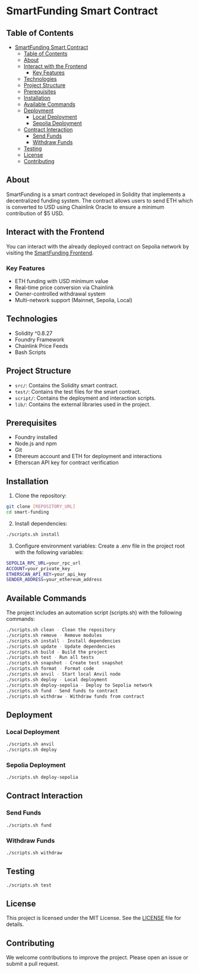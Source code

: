 # SmartFunding Smart Contract

## Table of Contents

- [SmartFunding Smart Contract](#smartfunding-smart-contract)
  - [Table of Contents](#table-of-contents)
  - [About](#about)
  - [Interact with the Frontend](#interact-with-the-frontend)
    - [Key Features](#key-features)
  - [Technologies](#technologies)
  - [Project Structure](#project-structure)
  - [Prerequisites](#prerequisites)
  - [Installation](#installation)
  - [Available Commands](#available-commands)
  - [Deployment](#deployment)
    - [Local Deployment](#local-deployment)
    - [Sepolia Deployment](#sepolia-deployment)
  - [Contract Interaction](#contract-interaction)
    - [Send Funds](#send-funds)
    - [Withdraw Funds](#withdraw-funds)
  - [Testing](#testing)
  - [License](#license)
  - [Contributing](#contributing)

## About

SmartFunding is a smart contract developed in Solidity that implements a decentralized funding system. The contract allows users to send ETH which is converted to USD using Chainlink Oracle to ensure a minimum contribution of $5 USD.

## Interact with the Frontend

You can interact with the already deployed contract on Sepolia network by visiting the [SmartFunding Frontend](https://smart-funding.vercel.app).

### Key Features

- ETH funding with USD minimum value
- Real-time price conversion via Chainlink
- Owner-controlled withdrawal system
- Multi-network support (Mainnet, Sepolia, Local)

## Technologies

- Solidity ^0.8.27
- Foundry Framework
- Chainlink Price Feeds
- Bash Scripts

## Project Structure

- `src/`: Contains the Solidity smart contract.
- `test/`: Contains the test files for the smart contract.
- `script/`: Contains the deployment and interaction scripts.
- `lib/`: Contains the external libraries used in the project.

## Prerequisites

- Foundry installed
- Node.js and npm
- Git
- Ethereum account and ETH for deployment and interactions
- Etherscan API key for contract verification

## Installation

1. Clone the repository:

```bash
git clone [REPOSITORY_URL]
cd smart-funding
```

2. Install dependencies:

```bash
./scripts.sh install
```

3. Configure environment variables:
   Create a .env file in the project root with the following variables:

```bash
SEPOLIA_RPC_URL=your_rpc_url
ACCOUNT=your_private_key
ETHERSCAN_API_KEY=your_api_key
SENDER_ADDRESS=your_ethereum_address
```

## Available Commands

The project includes an automation script (scripts.sh) with the following commands:

```bash
./scripts.sh clean - Clean the repository
./scripts.sh remove - Remove modules
./scripts.sh install - Install dependencies
./scripts.sh update - Update dependencies
./scripts.sh build - Build the project
./scripts.sh test - Run all tests
./scripts.sh snapshot - Create test snapshot
./scripts.sh format - Format code
./scripts.sh anvil - Start local Anvil node
./scripts.sh deploy - Local deployment
./scripts.sh deploy-sepolia - Deploy to Sepolia network
./scripts.sh fund - Send funds to contract
./scripts.sh withdraw - Withdraw funds from contract
```

## Deployment

### Local Deployment

```bash
./scripts.sh anvil
./scripts.sh deploy
```

### Sepolia Deployment

```bash
./scripts.sh deploy-sepolia
```

## Contract Interaction

### Send Funds

```bash
./scripts.sh fund
```

### Withdraw Funds

```bash
./scripts.sh withdraw
```

## Testing

```bash
./scripts.sh test
```

## License

This project is licensed under the MIT License. See the [LICENSE](LICENSE) file for details.

## Contributing

We welcome contributions to improve the project. Please open an issue or submit a pull request.
